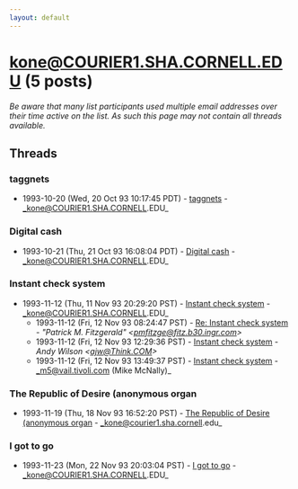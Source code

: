 ```yaml
---
layout: default
---
```


# kone@COURIER1.SHA.CORNELL.EDU (5 posts)

_Be aware that many list participants used multiple email addresses over their time active on the list. As such this page may not contain all threads available._

## Threads

### taggnets
+ 1993-10-20 (Wed, 20 Oct 93 10:17:45 PDT) - [taggnets](/archive/1993/10/756ffe1d19ea3c6c8c49be27a4fb93ed54ee68781401a10da44a399930278478) - _kone@COURIER1.SHA.CORNELL.EDU_

### Digital cash
+ 1993-10-21 (Thu, 21 Oct 93 16:08:04 PDT) - [Digital cash](/archive/1993/10/a37d5ec65f038bde8da0b740f7cc814a4569df25a52a21578680f13467bc9306) - _kone@COURIER1.SHA.CORNELL.EDU_

### Instant check system
+ 1993-11-12 (Thu, 11 Nov 93 20:29:20 PST) - [Instant check system](/archive/1993/11/6b6975543cfda98a5d3b303ddeac34b82a1473428c0d3cacf3b6a5bdaec5f59a) - _kone@COURIER1.SHA.CORNELL.EDU_
  + 1993-11-12 (Fri, 12 Nov 93 08:24:47 PST) - [Re: Instant check system](/archive/1993/11/48ee51c74cc52dfe375a81f8e628b9fb75116acb1f4c436a2d16b8fcafab1c32) - _"Patrick M. Fitzgerald" \<pmfitzge@fitz.b30.ingr.com\>_
  + 1993-11-12 (Fri, 12 Nov 93 12:29:36 PST) - [Instant check system](/archive/1993/11/d9ee5bc5a92c318d4280ebf54770544381ccc70c74cb23ff92bfd4b87b7318eb) - _Andy Wilson \<ajw@Think.COM\>_
  + 1993-11-12 (Fri, 12 Nov 93 13:49:37 PST) - [Instant check system](/archive/1993/11/20238eefb491067a0348aff31a80dce7131200577fd45c7e9a2287e804bfa777) - _m5@vail.tivoli.com (Mike McNally)_

### The Republic of Desire (anonymous organ
+ 1993-11-19 (Thu, 18 Nov 93 16:52:20 PST) - [The Republic of Desire (anonymous organ](/archive/1993/11/ca51356c129becb6e1d164747de7e04059f37f19cd0be47af6be3eaafcdda085) - _kone@courier1.sha.cornell.edu_

### I got to go
+ 1993-11-23 (Mon, 22 Nov 93 20:03:04 PST) - [I got to go](/archive/1993/11/9a8a0d0334a4aa7904e671b58e47b137702a9258f80d3749e98a691b91519d9b) - _kone@COURIER1.SHA.CORNELL.EDU_

